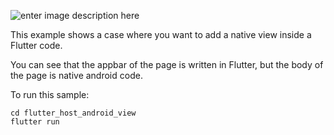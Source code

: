 ![enter image description here](https://i.imgur.com/PMBAWeN.png)

This example shows a case where you want to add a native view inside a Flutter code.

You can see that the appbar of the page is written in Flutter, but the body of the page is native android code.

To run this sample:

```
cd flutter_host_android_view
flutter run
```
